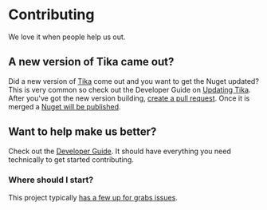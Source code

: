 # Contributing

We love it when people help us out.

## A new version of Tika came out?

Did a new version of [Tika](https://tika.apache.org) come out and you want to get the Nuget updated? This is
very common so check out the Developer Guide on [Updating Tika](https://github.com/KevM/tikaondotnet/Developers.md#updating-tika).
After you've got the new version building, [create a pull request](https://help.github.com/articles/using-pull-requests/).
Once it is merged a [Nuget will be published](https://www.nuget.org/packages/TikaOnDotNet/).

## Want to help make us better?

Check out the [Developer Guide](https://github.com/KevM/tikaondotnet/Developers.md). It should have
everything you need technically to get started contributing.

### Where should I start? 

This project typically [has a few up for grabs issues](https://github.com/KevM/tikaondotnet/issues?q=is%3Aissue+is%3Aopen+label%3Aup-for-grabs).
